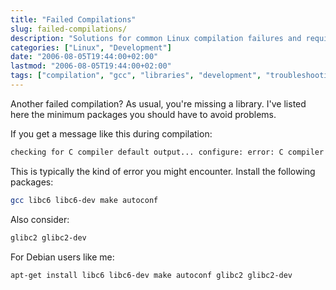 ```yaml
---
title: "Failed Compilations"
slug: failed-compilations/
description: "Solutions for common Linux compilation failures and required libraries"
categories: ["Linux", "Development"]
date: "2006-08-05T19:44:00+02:00"
lastmod: "2006-08-05T19:44:00+02:00"
tags: ["compilation", "gcc", "libraries", "development", "troubleshooting"]
---
```


Another failed compilation? As usual, you're missing a library. I've listed here the minimum packages you should have to avoid problems.

If you get a message like this during compilation:

```bash
checking for C compiler default output... configure: error: C compiler cannot create executables
```

This is typically the kind of error you might encounter. Install the following packages:

```bash
gcc libc6 libc6-dev make autoconf
```

Also consider:

```bash
glibc2 glibc2-dev
```

For Debian users like me:

```bash
apt-get install libc6 libc6-dev make autoconf glibc2 glibc2-dev
```
